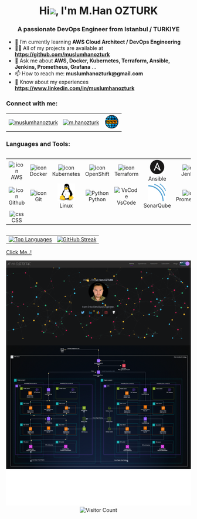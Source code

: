 <p align="center">
    <h1 align="center">Hi<img src="https://media.giphy.com/media/hvRJCLFzcasrR4ia7z/giphy.gif" width="5%"></a>, I'm M.Han OZTURK</h1>
</p>

<p align="center">
    <h3 align="center">A passionate DevOps Engineer from Istanbul / TURKIYE</h3>
</p>


- 🌱 I’m currently learning __AWS Cloud Architect / DevOps Engineering__
- 👨‍💻 All of my projects are available at __https://github.com/muslumhanozturk__
- 💬 Ask me about __AWS, Docker, Kubernetes, Terraform, Ansible, Jenkins, Prometheus, Grafana__  ...
- 📫 How to reach me: __muslumhanozturk@gmail.com__
- 📄 Know about my experiences __https://www.linkedin.com/in/muslumhanozturk__


<h3 align="left">Connect with me:</h3>
<table>
  <tr>
    <td>
      <a href="https://linkedin.com/in/muslumhanozturk" title="Linkedin" target="_blank">
        <img src="https://raw.githubusercontent.com/rahuldkjain/github-profile-readme-generator/master/src/images/icons/Social/linked-in-alt.svg" alt="muslumhanozturk" height="30" width="40" />
      </a>
    </td>
    <td>
      <a href="https://instagram.com/m.hanozturk" title="Instagram" target="_blank">
        <img src="https://raw.githubusercontent.com/rahuldkjain/github-profile-readme-generator/master/src/images/icons/Social/instagram.svg" alt="m.hanozturk" height="30" width="40" />
      </a>
    </td>
    <td>
      <a href="https://muslumhanozturk.github.io" title="Personel Website" target="_blank">
        <img src="image/website.png" alt="Personel Website" height="40" width="40" />
      </a>
    </td>
  </tr>
</table>


<h3 align="left">Languages and Tools:</h3>
<div style="display: flex; align-items: flex-start; align: center">
<table align="center">
  <tr>
    <td align="center" width="96">
        <img src="https://techstack-generator.vercel.app/aws-icon.svg" alt="icon" width="55" height="55" />
      <br>AWS
    </td>
    <td align="center" width="96">
        <img src="https://techstack-generator.vercel.app/docker-icon.svg" alt="icon" width="40" height="40" />
      <br>Docker
    </td>
    <td align="center" width="96">
        <img src="https://techstack-generator.vercel.app/kubernetes-icon.svg" alt="icon" width="40" height="40" />
      <br>Kubernetes
    </td>
    <td align="center" width="96">
        <img src="https://www.vectorlogo.zone/logos/openshift/openshift-icon.svg" alt="icon" width="40" height="40" />
      <br>OpenShift
    </td>
    <td align="center" width="96">
        <img src="https://www.vectorlogo.zone/logos/terraformio/terraformio-icon.svg" alt="icon" width="40" height="40" />
      <br>Terraform
    </td>
    <td align="center" width="96">
        <img src="https://raw.githubusercontent.com/devicons/devicon/master/icons/ansible/ansible-original.svg" alt="icon" width="40" height="40" />
      <br>Ansible
    </td>
    <td align="center" width="96">
        <img src="https://www.vectorlogo.zone/logos/jenkins/jenkins-icon.svg" alt="icon" width="40" height="40" />
      <br>Jenkins
    </td>
    <td align="center" width="96">
        <img src="https://www.vectorlogo.zone/logos/argoprojio/argoprojio-icon.svg" alt="icon" width="40" height="40" />
      <br>ArgoCD
    </td>
    <td align="center" width="96">
        <img src="https://www.vectorlogo.zone/logos/jaegertracingio/jaegertracingio-icon.svg" width="48" height="48" alt="Jaeger" />
      <br>Jaeger
  </tr>
  <tr>
    <td align="center" width="96">
        <img src="https://techstack-generator.vercel.app/github-icon.svg" alt="icon" width="65" height="65" />
      <br>Github
    </td>
    <td align="center" width="96">
        <img src="https://www.vectorlogo.zone/logos/git-scm/git-scm-icon.svg" alt="icon" width="65" height="65" />
      <br>Git
    </td>
    <td align="center" width="96">
        <img src="https://raw.githubusercontent.com/devicons/devicon/master/icons/linux/linux-original.svg" width="48" height="48" alt="Linux" />
      <br>Linux
    </td>
    <td align="center" width="96">
        <img src="https://techstack-generator.vercel.app/python-icon.svg" width="48" height="48" alt="Python" />
      <br>Python
    </td>
    <td align="center" width="96">
        <img src="https://skillicons.dev/icons?i=vscode" width="48" height="48" alt="VsCode" />
      <br>VsCode
    </td>
    <td align="center" width="96">
        <img src="image/sonarqube.svg" width="48" height="48" alt="SonarQube" />
      <br>SonarQube
    </td>
    <td align="center" width="96">
        <img src="https://www.vectorlogo.zone/logos/prometheusio/prometheusio-icon.svg" alt="icon" width="40" height="40" />
      <br>Prometheus
    <td align="center" width="96">
        <img src="https://www.vectorlogo.zone/logos/grafana/grafana-icon.svg" alt="icon" width="40" height="40" />
      <br>Grafana
    </td>
    <td align="center"  width="96">
        <img src="https://skillicons.dev/icons?i=html" width="48" height="48" alt="HTML5" />
      <br>HTML5
    </td>
    </td>
    </td>
  </tr>
 <tr>
    <td align="center" width="96">
        <img src="https://skillicons.dev/icons?i=css" width="48" height="48" alt="css" />
      <br>CSS
    </td>
 </tr>
</table>
<br><br>


</div>


<table>
  <tr>
    <td>
      <a href="https://github.com/anuraghazra/github-readme-stats">
        <img src="https://github-readme-stats.vercel.app/api/top-langs/?username=muslumhanozturk&layout=compact&theme=vision-friendly-dark" alt="Top Languages">
      </a>
    </td>
    <td>
      <a href="https://git.io/streak-stats">
        <img src="http://github-readme-streak-stats.herokuapp.com?user=muslumhanozturk&theme=dark&background=000000" alt="GitHub Streak" width="500" height="200">
      </a>
    </td>
  </tr>
</table>


        
[Click Me..!](https://muslumhanozturk.github.io) 


<img width="1200" align="right" alt="index-home-page.png" src="image/index-home-page.png" />

<img width="850" align="center" alt="coder.gif" src="image/aws.gif" />
<img height="100" alt="Thanks for visiting" width="100%" src="image/thanks.svg" />  
<div align="center">
  <img src="https://profile-counter.glitch.me/muslumhanozturk/count.svg" alt="Visitor Count">
</div>
